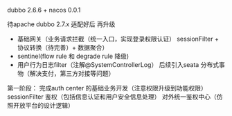 dubbo 2.6.6 + nacos 0.0.1

待apache dubbo 2.7.x  适配好后 再升级



+ 基础网关（业务请求拦截（统一入口，实现登录权限认证） sessionFilter + 协议转换（待完善）+ 数据聚合）
+ sentinel(flow rule 和 degrade rule 降级)
+ 用户行为日志filter（注解@SystemControllerLog）
后续引入seata 分布式事物（解决支付，第三方对接等问题）


第一阶段：
完成auth center 的基础业务开发（注意权限升级到功能权限）
sessionFilter 鉴权（包括信息认证和用户安全信息处理）
对外统一鉴权中心（仿照开放平台的设计逻辑）

